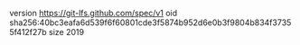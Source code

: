 version https://git-lfs.github.com/spec/v1
oid sha256:40bc3eafa6d539f6f60801cde3f5874b952d6e0b3f9804b834f37355f412f27b
size 2019
